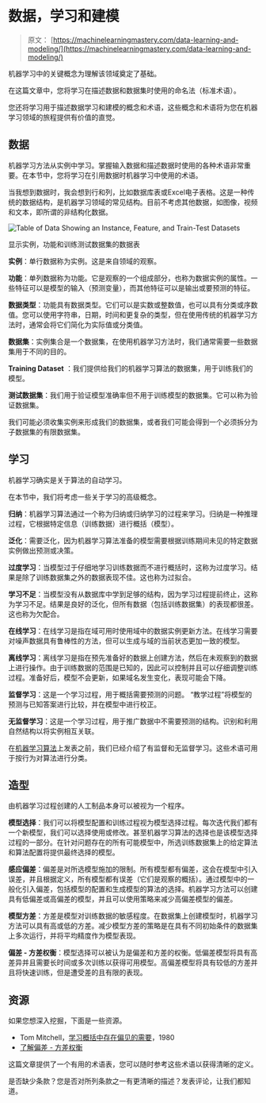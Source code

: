 # 数据，学习和建模

> 原文： [https://machinelearningmastery.com/data-learning-and-modeling/](https://machinelearningmastery.com/data-learning-and-modeling/)

机器学习中的关键概念为理解该领域奠定了基础。

在这篇文章中，您将学习在描述数据和数据集时使用的命名法（标准术语）。

您还将学习用于描述数据学习和建模的概念和术语，这些概念和术语将为您在机器学习领域的旅程提供有价值的直觉。

## 数据

机器学习方法从实例中学习。掌握输入数据和描述数据时使用的各种术语非常重要。在本节中，您将学习在引用数据时机器学习中使用的术语。

当我想到数据时，我会想到行和列，比如数据库表或Excel电子表格。这是一种传统的数据结构，是机器学习领域的常见结构。目前不考虑其他数据，如图像，视频和文本，即所谓的非结构化数据。

![Table of Data Showing an Instance, Feature, and Train-Test Datasets](img/a0d93936402854bdfbae105daf15c287.jpg)

显示实例，功能和训练测试数据集的数据表

**实例**：单行数据称为实例。这是来自领域的观察。

**功能**：单列数据称为功能。它是观察的一个组成部分，也称为数据实例的属性。一些特征可以是模型的输入（预测变量），而其他特征可以是输出或要预测的特征。

**数据类型**：功能具有数据类型。它们可以是实数或整数值，也可以具有分类或序数值。您可以使用字符串，日期，时间和更复杂的类型，但在使用传统的机器学习方法时，通常会将它们简化为实际值或分类值。

**数据集**：实例集合是一个数据集，在使用机器学习方法时，我们通常需要一些数据集用于不同的目的。

**Training Dataset** ：我们提供给我们的机器学习算法的数据集，用于训练我们的模型。

**测试数据集**：我们用于验证模型准确率但不用于训练模型的数据集。它可以称为验证数据集。

我们可能必须收集实例来形成我们的数据集，或者我们可能会得到一个必须拆分为子数据集的有限数据集。

## 学习

机器学习确实是关于算法的自动学习。

在本节中，我们将考虑一些关于学习的高级概念。

**归纳**：机器学习算法通过一个称为归纳或归纳学习的过程来学习。归纳是一种推理过程，它根据特定信息（训练数据）进行概括（模型）。

**泛化**：需要泛化，因为机器学习算法准备的模型需要根据训练期间未见的特定数据实例做出预测或决策。

**过度学习**：当模型过于仔细地学习训练数据而不进行概括时，这称为过度学习。结果是除了训练数据集之外的数据表现不佳。这也称为过拟合。

**学习不足**：当模型没有从数据库中学到足够的结构，因为学习过程提前终止，这称为学习不足。结果是良好的泛化，但所有数据（包括训练数据集）的表现都很差。这也称为欠配合。

**在线学习**：在线学习是指在域可用时使用域中的数据实例更新方法。在线学习需要对噪声数据具有鲁棒性的方法，但可以生成与域的当前状态更加一致的模型。

**离线学习**：离线学习是指在预先准备好的数据上创建方法，然后在未观察到的数据上进行操作。由于训练数据的范围是已知的，因此可以控制并且可以仔细调整训练过程。准备好后，模型不会更新，如果域名发生变化，表现可能会下降。

**监督学习**：这是一个学习过程，用于概括需要预测的问题。 “教学过程”将模型的预测与已知答案进行比较，并在模型中进行校正。

**无监督学习**：这是一个学习过程，用于推广数据中不需要预测的结构。识别和利用自然结构以将实例相互关联。

在[机器学习算法](http://machinelearningmastery.com/a-tour-of-machine-learning-algorithms/ "A Tour of Machine Learning Algorithms")上发表之前，我们已经介绍了有监督和无监督学习。这些术语可用于按行为对算法进行分类。

## 造型

由机器学习过程创建的人工制品本身可以被视为一个程序。

**模型选择**：我们可以将模型配置和训练过程视为模型选择过程。每次迭代我们都有一个新模型，我们可以选择使用或修改。甚至机器学习算法的选择也是该模型选择过程的一部分。在针对问题存在的所有可能模型中，所选训练数据集上的给定算法和算法配置将提供最终选择的模型。

**感应偏差**：偏差是对所选模型施加的限制。所有模型都有偏差，这会在模型中引入误差，并且根据定义，所有模型都有误差（它们是观察的概括）。通过模型中的一般化引入偏差，包括模型的配置和生成模型的算法的选择。机器学习方法可以创建具有低偏差或高偏差的模型，并且可以使用策略来减少高偏差模型的偏差。

**模型方差**：方差是模型对训练数据的敏感程度。在数据集上创建模型时，机器学习方法可以具有高或低的方差。减少模型方差的策略是在具有不同初始条件的数据集上多次运行，并将平均精度作为模型表现。

**偏差 - 方差权衡**：模型选择可以被认为是偏差和方差的权衡。低偏差模型将具有高差异并且需要长时间或多次训练以获得可用模型。高偏差模型将具有较低的方差并且将快速训练，但是遭受差的且有限的表现。

## 资源

如果您想深入挖掘，下面是一些资源。

*   Tom Mitchell，[学习概括中存在偏见的需要](http://scholar.google.com/scholar?q=The+need+for+biases+in+learning+generalizations )，1980
*   [了解偏差 - 方差权衡](http://scott.fortmann-roe.com/docs/BiasVariance.html)

这篇文章提供了一个有用的术语表，您可以随时参考这些术语以获得清晰的定义。

是否缺少条款？您是否对所列条款之一有更清晰的描述？发表评论，让我们都知道。